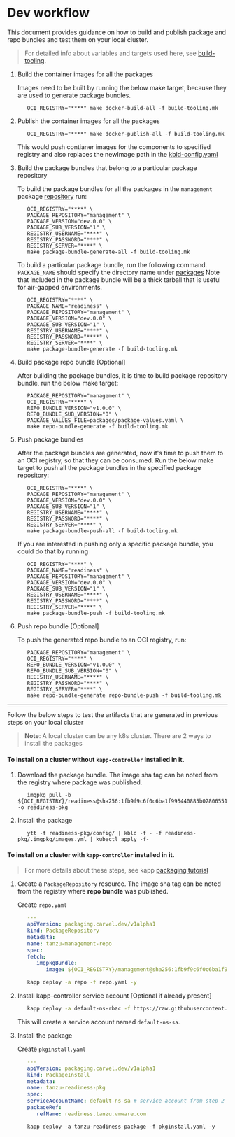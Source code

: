 # Dev workflow

This document provides guidance on how to build and publish package and repo bundles and test them on your local cluster.

> For detailed info about variables and targets used here, see [build-tooling](https://github.com/vmware-tanzu/build-tooling-for-integrations/blob/main/docs/build-tooling-getting-started.md).

1. Build the container images for all the packages

   Images need to be built by running the below make target, because they are used to generate
   package bundles.

   ```shell
      OCI_REGISTRY="****" make docker-build-all -f build-tooling.mk
   ```

2. Publish the container images for all the packages

   ```shell
      OCI_REGISTRY="****" make docker-publish-all -f build-tooling.mk
   ```
   This would push contianer images for the components to specified registry and also replaces the newImage path in the [kbld-config.yaml](../../packages/readiness/kbld-config.yaml)

3. Build the package bundles that belong to a particular package repository

   To build the package bundles for all the packages in the `management` package [repository](../../packages/package-values.yaml) run:

   ```shell
      OCI_REGISTRY="****" \
      PACKAGE_REPOSITORY="management" \
      PACKAGE_VERSION="dev.0.0" \
      PACKAGE_SUB_VERSION="1" \
      REGISTRY_USERNAME="****" \
      REGISTRY_PASSWORD="****" \
      REGISTRY_SERVER="****" \
      make package-bundle-generate-all -f build-tooling.mk
   ```

   To build a particular package bundle, run the following command. `PACKAGE_NAME` should specify the directory name under [packages](../../packages)
   Note that included in the package bundle will be a thick tarball that is useful for air-gapped environments.

   ```shell
      OCI_REGISTRY="****" \
      PACKAGE_NAME="readiness" \
      PACKAGE_REPOSITORY="management" \
      PACKAGE_VERSION="dev.0.0" \
      PACKAGE_SUB_VERSION="1" \
      REGISTRY_USERNAME="****" \
      REGISTRY_PASSWORD="****" \
      REGISTRY_SERVER="****" \
      make package-bundle-generate -f build-tooling.mk
   ```

4. Build package repo bundle [Optional]

   After building the package bundles, it is time to build package repository bundle, run the below make
   target:

   ```shell
      PACKAGE_REPOSITORY="management" \
      OCI_REGISTRY="****" \
      REPO_BUNDLE_VERSION="v1.0.0" \
      REPO_BUNDLE_SUB_VERSION="0" \
      PACKAGE_VALUES_FILE=packages/package-values.yaml \
      make repo-bundle-generate -f build-tooling.mk
   ```

5. Push package bundles 

   After the package bundles are generated, now it's time to push them to an OCI registry, so that they can be consumed.
   Run the below make target to push all the package bundles in the specified package repository:

   ```shell
      OCI_REGISTRY="****" \
      PACKAGE_REPOSITORY="management" \
      PACKAGE_VERSION="dev.0.0" \
      PACKAGE_SUB_VERSION="1" \
      REGISTRY_USERNAME="****" \
      REGISTRY_PASSWORD="****" \
      REGISTRY_SERVER="****" \
      make package-bundle-push-all -f build-tooling.mk
   ```

   If you are interested in pushing only a specific package bundle, you could do that by running

   ```shell
      OCI_REGISTRY="****" \
      PACKAGE_NAME="readiness" \
      PACKAGE_REPOSITORY="management" \
      PACKAGE_VERSION="dev.0.0" \
      PACKAGE_SUB_VERSION="1" \
      REGISTRY_USERNAME="****" \
      REGISTRY_PASSWORD="****" \
      REGISTRY_SERVER="****" \
      make package-bundle-push -f build-tooling.mk
   ```

6. Push repo bundle [Optional]

   To push the generated repo bundle to an OCI registry, run:

   ```shell
      PACKAGE_REPOSITORY="management" \
      OCI_REGISTRY="****" \
      REPO_BUNDLE_VERSION="v1.0.0" \
      REPO_BUNDLE_SUB_VERSION="0" \
      REGISTRY_USERNAME="****" \
      REGISTRY_PASSWORD="****" \
      REGISTRY_SERVER="****" \
      make repo-bundle-generate repo-bundle-push -f build-tooling.mk
   ```

----

Follow the below steps to test the artifacts that are generated in previous steps on your local cluster

> **Note**: A local cluster can be any k8s cluster. There are 2 ways to install the packages

#### To install on a cluster without `kapp-controller` installed in it.

1. Download the package bundle. The image sha tag can be noted from the registry where package was published.
   ```shell
      imgpkg pull -b ${OCI_REGISTRY}/readiness@sha256:1fb9f9c6f0c6ba1f995440885b02806551a79d9cef5b9c7c3d6f53a586facddd -o readiness-pkg
   ```

1. Install the package
   ```shell
      ytt -f readiness-pkg/config/ | kbld -f - -f readiness-pkg/.imgpkg/images.yml | kubectl apply -f-
   ```

#### To install on a cluster with `kapp-controller` installed in it.

> For more details about these steps, see kapp [packaging tutorial](https://carvel.dev/kapp-controller/docs/v0.31.0/packaging-tutorial)

1. Create a `PackageRepository` resource. The image sha tag can be noted from the registry where **repo bundle** was published.

   Create `repo.yaml`
   ```yaml
      ---
      apiVersion: packaging.carvel.dev/v1alpha1
      kind: PackageRepository
      metadata:
      name: tanzu-management-repo
      spec:
      fetch:
         imgpkgBundle:
            image: ${OCI_REGISTRY}/management@sha256:1fb9f9c6f0c6ba1f995440885b02806551a79d9cef5b9c7c3d6f53a586facddd
   ```

   ```bash
      kapp deploy -a repo -f repo.yaml -y
   ```

2. Install kapp-controller service account [Optional if already present]
   ```bash
      kapp deploy -a default-ns-rbac -f https://raw.githubusercontent.com/vmware-tanzu/carvel-kapp-controller/develop/examples/rbac/default-ns.yml -y
   ```
   This will create a service account named `default-ns-sa`.

3. Install the package

   Create `pkginstall.yaml`
   ```yaml
      ---
      apiVersion: packaging.carvel.dev/v1alpha1
      kind: PackageInstall
      metadata:
      name: tanzu-readiness-pkg
      spec:
      serviceAccountName: default-ns-sa # service account from step 2
      packageRef:
         refName: readiness.tanzu.vmware.com
   ```

   ```shell
      kapp deploy -a tanzu-readiness-package -f pkginstall.yaml -y
   ```
